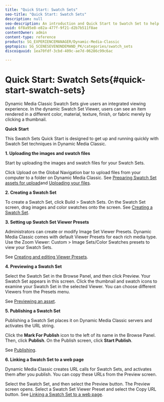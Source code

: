 ```yaml
---
title: "Quick Start: Swatch Sets"
seo-title: "Quick Start: Swatch Sets"
description: null
seo-description: An introduction and Quick Start to Swatch Set to help you get up and running quickly.
uuid: 6f8a95e8-e82a-477f-9f21-d2b7b511f8ae
contentOwner: admin
content-type: reference
products: SG_EXPERIENCEMANAGER/Dynamic-Media-Classic
geptopics: SG_SCENESEVENONDEMAND_PK/categories/swatch_sets
discoiquuid: 1ea70fdf-3cbd-409c-ae7d-06286c99c6ac

---
```


# Quick Start: Swatch Sets{#quick-start-swatch-sets}

Dynamic Media Classic Swatch Sets give users an integrated viewing experience. In the dynamic Swatch Set Viewer, users can see an item rendered in a different color, material, texture, finish, or fabric merely by clicking a thumbnail.

**Quick Start**

This Swatch Sets Quick Start is designed to get up and running quickly with Swatch Set techniques in Dynamic Media Classic.

**1. Uploading the images and swatch files**

Start by uploading the images and swatch files for your Swatch Sets.

Click Upload on the Global Navigation bar to upload files from your computer to a folder on Dynamic Media Classic. See [Preparing Swatch Set assets for upload](preparing-swatch-set-assets-upload.md#preparing-swatch-set-assets-for-upload)and [Uploading your files](uploading-files.md#uploading-your-files).

**2. Creating a Swatch Set**

To create a Swatch Set, click Build &gt; Swatch Sets. On the Swatch Set screen, drag images and color swatches onto the screen. See [Creating a Swatch Set](creating-swatch-set.md#creating-a-swatch-set).

**3. Setting up Swatch Set Viewer Presets**

Administrators can create or modify Image Set Viewer Presets. Dynamic Media Classic comes with default Viewer Presets for each rich media type. Use the Zoom Viewer: Custom &gt; Image Sets/Color Swatches presets to view your Swatch Sets.

See [Creating and editing Viewer Presets](application-setup.md#adding-and-editing-viewer-presets).

**4. Previewing a Swatch Set**

Select the Swatch Set in the Browse Panel, and then click Preview. Your Swatch Set appears in this screen. Click the thumbnail and swatch icons to examine your Swatch Set in the selected Viewer. You can choose different Viewers from the Presets menu.

See [Previewing an asset](previewing-asset.md#previewing-an-asset).

**5. Publishing a Swatch Set**

Publishing a Swatch Set places it on Dynamic Media Classic servers and activates the URL string.

Click the **Mark For Publish** icon to the left of its name in the Browse Panel. Then, click **Publish**. On the Publish screen, click **Start Publish**.

See [Publishing](publishing-files.md#publishing-files).

**6. Linking a Swatch Set to a web page**

Dynamic Media Classic creates URL calls for Swatch Sets, and activates them after you publish. You can copy these URLs from the Preview screen.

Select the Swatch Set, and then select the Preview button. The Preview screen opens. Select a Swatch Set Viewer Preset and select the Copy URL button. See [Linking a Swatch Set to a web page](linking-swatch-set-web-page.md#linking-a-swatch-set-to-a-web-page).
